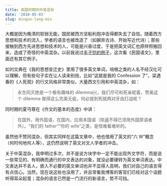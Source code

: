 ```yaml
---
title: 民国时期的中英混杂
date: '2018-05-03'
slug: minguo-lang-mix
---
```


大概是因为晚清的软弱无能，国民被西方坚船利炮冲击得都失去了自信。随着西方思想和技术的流入，学者的语言也被改造了（如摒弃古诗、开始写近代诗）；那些接触到西方先进思想和技术的人，可能是兴奋过度，于是把英文词汇也原样照搬回来，造成了奇怪的中英混杂。以前我说过[丰子恺的例子](/cn/2017/05/little-mind/)，这次看《民国语文》，里面还有其它例子。

如刘文典在《我的思想变迁史》里用了很多英文单词，培根之类的人名不经汉化可以理解，但有些句子实在让人读来别扭，比如“这就是我的 Confession 了”。梁遇春的《人死观》的行文风格非常类似，大量西文引用和中英混杂，如：

> 永生同灭绝是一个极有趣味的 dilemma￼，我们尽可和死亲昵着，赞美这个 dilemma 做得这么完美无疵，何必提到死就两对牙齿打战呢？

同时期的夏丏尊在《作文的基本的态度》中讲：

> 在国外，用外国语，在国内，应用本国语（除逼不得已须用外国原语者外）。“我们的 father”“你的 wife”之类，是怪难看难听的。

虽然他不赞同混杂，但其实同样在这篇文章中，他也借用了英文的“六 W”概念（何时何地何人等），这仍然说明了英文对文人学者的冲击。

关于中英混杂，我申明过多次，并不是说方块字中一定不能出现外文字符，而是说一些常见的、有明确而通行的中文表达的对象，就没必要硬转为英文单词表达。中文表达并不丢人，嵌入不必要的英文单词也并不显得人高明，我们对自己的语言得有点信心。当然，现在说这些也没用了，并且常看我博客的客官们已经对这个话题听得耳朵起茧；混杂的语言已然是一门流行的新语言，势不可挡。
